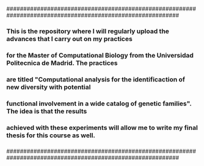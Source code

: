 ###########################################################################################################
###													                                                                            ###
### This is the repository where I will regularly upload the advances that I carry out on my practices	###
### for the Master of Computational Biology from the Universidad Politecnica de Madrid. The practices	  ###
### are titled "Computational analysis for the identificaction of new diversity with potential		      ###
### functional involvement in a wide catalog of genetic families". The idea is that the results		      ###
### achieved with these experiments will allow me to write my final thesis for this course as well.	    ###
###                                                                           													###
###########################################################################################################
